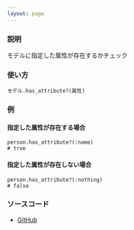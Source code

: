 ```yaml
---
layout: page
---
```


### 説明

モデルに指定した属性が存在するかチェック

### 使い方

    モデル.has_attribute?(属性)

### 例

#### 指定した属性が存在する場合

    person.has_attribute?(:name)
    # true

#### 指定した属性が存在しない場合

    person.has_attribute?(:nothing)
    # false

### ソースコード

- [GitHub](https://github.com/rails/rails/blob/984c3ef2775781d47efa9f541ce570daa2434a80/activerecord/lib/active_record/attribute_methods.rb#L180)
